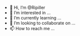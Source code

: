 - 👋 Hi, I’m @Ripiller
- 👀 I’m interested in ...
- 🌱 I’m currently learning ...
- 💞️ I’m looking to collaborate on ...
- 📫 How to reach me ...

<!---
Ripiller/Ripiller is a ✨ special ✨ repository because its `README.md` (this file) appears on your GitHub profile.
You can click the Preview link to take a look at your changes.
--->
